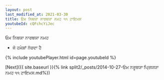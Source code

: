 ```yaml
---
layout: post
last_modified_at: 2021-03-30
title: ਓਮ ਨਿਥਯਾ ਨਾਰਥਯਾ ਨਮਹ ੧੧ ਟਾਇਮਸ
youtubeId: cQFchcYiJec
---
```

 
 
 ਓਮ ਨਿਥਯਾ ਨਾਰਥਯਾ ਨਮਹ  
 
 -  ਜੋ ਹਮੇਸ਼ਾਂ ਨੱਚਦਾ ਹੈ 
 
  
 
  
 
 
 
 
 
 


{% include youtubePlayer.html id=page.youtubeId %}
 
[Next]({{ site.baseurl }}{% link  split2/_posts/2014-10-27-ਓਮ ਨਰੂਥਯਾ ਪ੍ਰਿਯਯਾ ਨਮਹ ੧੧ ਟਾਇਮਸ.md%})
 

